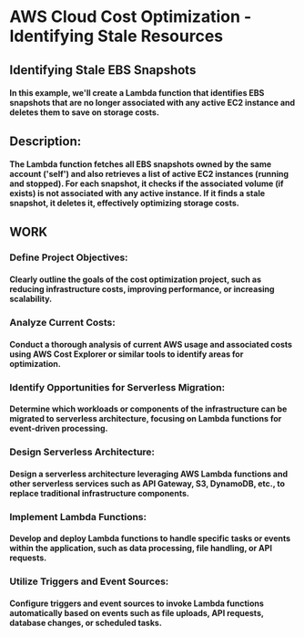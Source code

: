 # AWS Cloud Cost Optimization - Identifying Stale Resources
<h2>Identifying Stale EBS Snapshots</h2>
<h4>In this example, we'll create a Lambda function that identifies EBS snapshots that are no longer associated with any active EC2 instance and deletes them to save on storage costs.</h4>
<h2>Description:</h2>
<h4>The Lambda function fetches all EBS snapshots owned by the same account ('self') and also retrieves a list of active EC2 instances (running and stopped). For each snapshot, it checks if the associated volume (if exists) is not associated with any active instance. If it finds a stale snapshot, it deletes it, effectively optimizing storage costs.</h4>

<h2>WORK</h2>
<h3>Define Project Objectives:</h3> <h4> Clearly outline the goals of the cost optimization project, such as reducing infrastructure costs, improving performance, or increasing scalability.</h4>
<h3>Analyze Current Costs:</h3> <h4>Conduct a thorough analysis of current AWS usage and associated costs using AWS Cost Explorer or similar tools to identify areas for optimization.</h4>
<h3>Identify Opportunities for Serverless Migration:</h3> <h4>Determine which workloads or components of the infrastructure can be migrated to serverless architecture, focusing on Lambda functions for event-driven processing.</h4>
<h3>Design Serverless Architecture:</h3> <h4>Design a serverless architecture leveraging AWS Lambda functions and other serverless services such as API Gateway, S3, DynamoDB, etc., to replace traditional infrastructure components.</h4>
<h3>Implement Lambda Functions:</h3> <h4>Develop and deploy Lambda functions to handle specific tasks or events within the application, such as data processing, file handling, or API requests.</h4>
<h3>Utilize Triggers and Event Sources:</h3> <h4>Configure triggers and event sources to invoke Lambda functions automatically based on events such as file uploads, API requests, database changes, or scheduled tasks.</h4>
